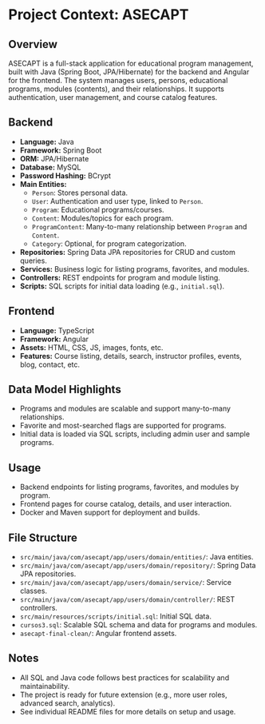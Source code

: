 # Project Context: ASECAPT

## Overview
ASECAPT is a full-stack application for educational program management, built with Java (Spring Boot, JPA/Hibernate) for the backend and Angular for the frontend. The system manages users, persons, educational programs, modules (contents), and their relationships. It supports authentication, user management, and course catalog features.

## Backend
- **Language:** Java
- **Framework:** Spring Boot
- **ORM:** JPA/Hibernate
- **Database:** MySQL
- **Password Hashing:** BCrypt
- **Main Entities:**
  - `Person`: Stores personal data.
  - `User`: Authentication and user type, linked to `Person`.
  - `Program`: Educational programs/courses.
  - `Content`: Modules/topics for each program.
  - `ProgramContent`: Many-to-many relationship between `Program` and `Content`.
  - `Category`: Optional, for program categorization.
- **Repositories:** Spring Data JPA repositories for CRUD and custom queries.
- **Services:** Business logic for listing programs, favorites, and modules.
- **Controllers:** REST endpoints for program and module listing.
- **Scripts:** SQL scripts for initial data loading (e.g., `initial.sql`).

## Frontend
- **Language:** TypeScript
- **Framework:** Angular
- **Assets:** HTML, CSS, JS, images, fonts, etc.
- **Features:** Course listing, details, search, instructor profiles, events, blog, contact, etc.

## Data Model Highlights
- Programs and modules are scalable and support many-to-many relationships.
- Favorite and most-searched flags are supported for programs.
- Initial data is loaded via SQL scripts, including admin user and sample programs.

## Usage
- Backend endpoints for listing programs, favorites, and modules by program.
- Frontend pages for course catalog, details, and user interaction.
- Docker and Maven support for deployment and builds.

## File Structure
- `src/main/java/com/asecapt/app/users/domain/entities/`: Java entities.
- `src/main/java/com/asecapt/app/users/domain/repository/`: Spring Data JPA repositories.
- `src/main/java/com/asecapt/app/users/domain/service/`: Service classes.
- `src/main/java/com/asecapt/app/users/domain/controller/`: REST controllers.
- `src/main/resources/scripts/initial.sql`: Initial SQL data.
- `cursos3.sql`: Scalable SQL schema and data for programs and modules.
- `asecapt-final-clean/`: Angular frontend assets.

## Notes
- All SQL and Java code follows best practices for scalability and maintainability.
- The project is ready for future extension (e.g., more user roles, advanced search, analytics).
- See individual README files for more details on setup and usage.

